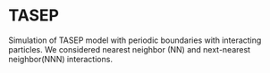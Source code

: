 # TASEP
Simulation of TASEP model with periodic boundaries with interacting particles.
We considered nearest neighbor (NN) and next-nearest neighbor(NNN) interactions.
